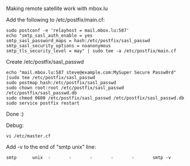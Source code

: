 Making remote satellite work with mbox.lu

Add the following to /etc/postfix/main.cf:

```
sudo postconf -e 'relayhost = mail.mbox.lu:587'
echo "smtp_sasl_auth_enable = yes
smtp_sasl_password_maps = hash:/etc/postfix/sasl_passwd
smtp_sasl_security_options = noanonymous
smtp_tls_security_level = may" | sudo tee -a /etc/postfix/main.cf
```

Create /etc/postfix/sasl_passwd

```
echo "mail.mbox.lu:587 steve@example.com:MySuper Secure Passw0rd" |sudo tee /etc/postfix/sasl_passwd
sudo postmap hash:/etc/postfix/sasl_passwd
sudo chown root:root /etc/postfix/sasl_passwd /etc/postfix/sasl_passwd.db
sudo chmod 0600 /etc/postfix/sasl_passwd /etc/postfix/sasl_passwd.db
sudo service postfix restart
```

Done :)

Debug:

```
vi /etc/master.cf
```

Add -v to the end of "smtp unix" line:

```
smtp      unix  -       -       -       -       -       smtp -v
```
